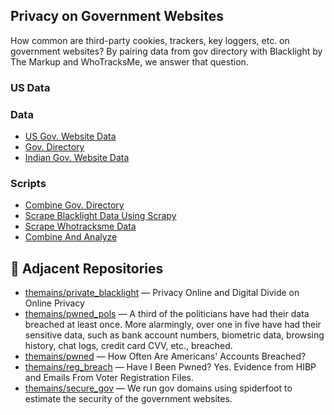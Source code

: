 ## Privacy on Government Websites

How common are third-party cookies, trackers, key loggers, etc. on government websites? By pairing data from gov directory with Blacklight by The Markup and WhoTracksMe, we answer that question.


### US Data

### Data

* [US Gov. Website Data](https://github.com/cisagov/dotgov-data/blob/main/current-full.csv)
* [Gov. Directory](https://www.govdirectory.org/)
* [Indian Gov. Website Data](https://igod.gov.in/sectors)

### Scripts

* [Combine Gov. Directory](scripts/combine_govdirectory.ipynb)
* [Scrape Blacklight Data Using Scrapy](scripts/privacy_scraper)
* [Scrape Whotracksme Data](scripts/get_whotracksme_privacy_data.py)
* [Combine And Analyze](scripts/combine_analyze.ipynb)

## 🔗 Adjacent Repositories

- [themains/private_blacklight](https://github.com/themains/private_blacklight) — Privacy Online and Digital Divide on Online Privacy
- [themains/pwned_pols](https://github.com/themains/pwned_pols) — A third of the politicians have had their data breached at least once. More alarmingly, over one in five have had their sensitive data, such as bank account numbers, biometric data, browsing history, chat logs, credit card CVV, etc., breached.
- [themains/pwned](https://github.com/themains/pwned) — How Often Are Americans' Accounts Breached?
- [themains/reg_breach](https://github.com/themains/reg_breach) — Have I Been Pwned? Yes. Evidence from HIBP and Emails From Voter Registration Files.
- [themains/secure_gov](https://github.com/themains/secure_gov) — We run gov domains using spiderfoot to estimate the security of the government websites.
